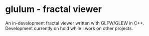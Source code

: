 # glulum - fractal viewer
An in-development fractal viewer written with GLFW/GLEW in C++.
Development currently on hold while I work on other projects.
